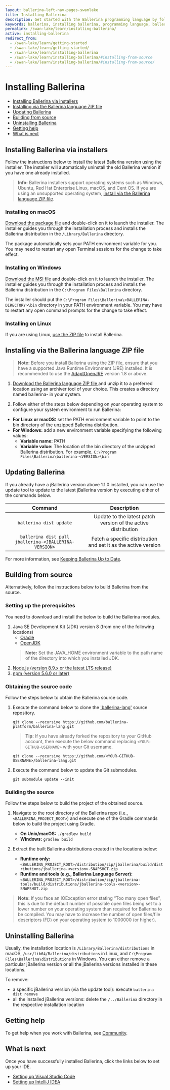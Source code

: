 ```yaml
---
layout: ballerina-left-nav-pages-swanlake
title: Installing Ballerina
description: Get started with the Ballerina programming language by following these instructions on installing and setting up Ballerina.
keywords: ballerina, installing ballerina, programming language, ballerina installation
permalink: /swan-lake/learn/installing-ballerina/
active: installing-ballerina
redirect_from:
  - /swan-lake/learn/getting-started
  - /swan-lake/learn/getting-started/
  - /swan-lake/learn/installing-ballerina
  - /swan-lake/learn/installing-ballerina/#installing-from-source
  - /swan-lake/learn/installing-ballerina/#installing-from-source/
---
```


# Installing Ballerina

- [Installing Ballerina via installers](#installing-ballerina-via-installers)
- [Installing via the Ballerina language ZIP file](#installing-via-the-ballerina-language-zip-file)
- [Updating Ballerina](#updating-ballerina)
- [Building from source](#building-from-source)
- [Uninstalling Ballerina](#uninstalling-ballerina)
- [Getting help](#getting-help)
- [What is next](#what-is-next)

## Installing Ballerina via installers

Follow the instructions below to install the latest Ballerina version using the installer. The installer will automatically uninstall the old Ballerina version if you have one already installed.

>**Info:** Ballerina installers support operating systems such as Windows, Ubuntu, Red Hat Enterprise Linux, macOS, and Cent OS. If you are using an unsupported operating system, [install via the Ballerina language ZIP file](#installing-via-the-ballerina-language-zip-file).

### Installing on macOS

[Download the package file](/downloads) and double-click on it to launch the installer. The installer guides you through the installation process and installs the Ballerina distribution in the `/Library/Ballerina` directory.

The package automatically sets your PATH environment variable for you. You may need to restart any open Terminal sessions for the change to take effect.

### Installing on Windows

[Download the MSI file](/downloads) and double-click on it to launch the installer. The installer guides you through the installation process and installs the Ballerina distribution in the `C:\Program Files\Ballerina` directory.

The installer should put the `C:\Program Files\Ballerina\<BALLERINA-DIRECTORY>\bin` directory in your PATH environment variable. You may have to restart any open command prompts for the change to take effect.

### Installing on Linux

If you are using Linux, [use the ZIP file](#installing-via-the-ballerina-language-zip-file) to install Ballerina.

## Installing via the Ballerina language ZIP file

> **Note:** Before you install Ballerina using the ZIP file, ensure that you have a supported Java Runtime Environment (JRE) installed. It is recommended to use the [AdaptOpenJRE](https://adoptopenjdk.net/) version 1.8 or above.

1. <a id="packWindows" href="{{ site.dist_server }}/downloads/{{ site.data.stable-latest.metadata.version }}/{{ site.data.stable-latest.metadata.zip-installer }}" class="cDownload" data-download="downloads" data-pack="{{ site.data.stable-latest.metadata.zip-installer }}"> Download the Ballerina language ZIP file </a> and unzip it to a preferred location using an archiver tool of your choice. This creates a directory named ballerina-<VERSION> in your system.

2. Follow either of the steps below depending on your operating system to configure your system environment to run Ballerina:

 - **For Linux or macOS:** set the PATH environment variable to point to the bin directory of the unzipped Ballerina distribution.
 - **For Windows:** add a new environment variable specifying the following values:
   - **Variable name:** PATH
   - **Variable value:** The location of the bin directory of the unzipped Ballerina distribution. For example, `C:\Program Files\Ballerina\ballerina-<VERSION>\bin`

## Updating Ballerina

If you already have a jBallerina version above 1.1.0 installed, you can use the update tool to update to the latest jBallerina version by executing either of the commands below.

**Command**|**Description**
:-----:|:-----:
`ballerina dist update`|Update to the latest patch version of the active distribution
`ballerina dist pull jballerina-<JBALLERINA-VERSION>`|Fetch a specific distribution and set it as the active version

For more information, see [Keeping Ballerina Up to Date](/learn/keeping-ballerina-up-to-date/).
  
## Building from source

Alternatively, follow the instructions below to build Ballerina from the source.

### Setting up the prerequisites

You need to download and install the below to build the Ballerina modules.
1. Java SE Development Kit (JDK) version 8 (from one of the following locations) 
    - [Oracle](https://www.oracle.com/technetwork/java/javase/downloads/jdk8-downloads-2133151.html)
    - [OpenJDK](http://openjdk.java.net/install/index.html)
    >**Note:** Set the JAVA_HOME environment variable to the path name of the directory into which you installed JDK.
2. [Node.js (version 8.9.x or the latest LTS release)](https://nodejs.org/en/download/)
3. [npm (version 5.6.0 or later)](https://www.npmjs.com/get-npm)

### Obtaining the source code
Follow the steps below to obtain the Ballerina source code.

1. Execute the command below to clone the ['ballerina-lang'](https://github.com/ballerina-platform/ballerina-lang) source repository.

    ```
    git clone --recursive https://github.com/ballerina-platform/ballerina-lang.git
    ```
    >**Tip:** If you have already forked the repository to your GitHub account, then execute the below command replacing `<YOUR-GITHUB-USERNAME>` with your Git username.

    ```
    git clone --recursive https://github.com/<YOUR-GITHUB-USERNAME>/ballerina-lang.git
    ```

2. Execute the command below to update the Git submodules.

    ```
    git submodule update --init
    ```

### Building the source

Follow the steps below to build the project of the obtained source.

1. Navigate to the root directory of the Ballerina repo (i.e., `<BALLERINA_PROJECT_ROOT>`) and execute one of the Gradle commands below to build the project using Gradle.

    - **On Unix/macOS:** ```./gradlew build ```
    - **Windows:** ```gradlew build ```

2. Extract the built Ballerina distributions created in the locations below: 

    - **Runtime only:** `<BALLERINA_PROJECT_ROOT>/distribution/zip/jballerina/build/distributions/jballerina-<version>-SNAPSHOT.zip`
    - **Runtime and tools (e.g., Ballerina Language Server):** `<BALLERINA_PROJECT_ROOT>/distribution/zip/jballerina-tools/build/distributions/jballerina-tools-<version>-SNAPSHOT.zip`

>**Note:** If you face an IOException error stating “Too many open files”, this is due to the default number of possible open files being set to a lower number on your operating system than required for Ballerina to be compiled. You may have to increase the number of open files/file descriptors (FD) on your operating system to 1000000 (or higher).

## Uninstalling Ballerina

Usually, the installation location is `/Library/Ballerina/distributions` in macOS, `/usr/lib64/Ballerina/distributions` in Linux, and `C:\Program Files\Ballerina\distributions` in Windows. You can either remove a particular jBallerina version or all the jBallerina versions installed in these locations.

To remove:

- a specific jBallerina version (via the update tool): execute `ballerina dist remove` 
- all the installed jBallerina versions: delete the `/../Ballerina` directory in the respective installation location

## Getting help

To get help when you work with Ballerina, see [Community](/community).

## What is next

Once you have successfully installed Ballerina, click the links below to set up your IDE.

- [Setting up Visual Studio Code](/swan-lake/learn/vscode-plugin/)
- [Setting up IntelliJ IDEA](/swan-lake/learn/intellij-plugin/)
